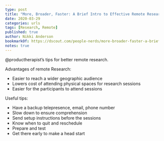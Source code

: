 ```yaml
---
type: post
title: "More, Broader, Faster: A Brief Intro to Effective Remote Research"
date: 2020-03-29
categories: urls
tags: [Research, Remote]
published: true
author: Nikki Anderson
bookmarkOf: https://dscout.com/people-nerds/more-broader-faster-a-brief-intro-to-effective-remote-research
notes: true
---
```


@productherapist’s tips for better remote research.

Advantages of remote Research:

* Easier to reach a wider geographic audience
* Lowers cost of attending physical spaces for research sessions
* Easier for the participants to attend sessions

Useful tips:

* Have a backup telepresence, email, phone number
* Slow down to ensure comprehension
* Send setup instructions before the sessions
* Know when to quit and reschedule
* Prepare and test
* Get there early to make a head start
